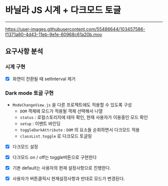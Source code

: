 # 바닐라 JS 시계 + 다크모드 토글

---

https://user-images.githubusercontent.com/55486644/103457586-f1371a80-4d43-11eb-9e1e-60968c61a20b.mov



## 요구사항 분석

### 시계 구현

- [x] 화면이 전환될 때 setInterval 제거

### Dark mode 토글 구현

- `ModeChangeView.js` 을 다른 프로젝트에도 적용할 수 있도록 구성
  - `DOM` 객체에 모드가 적용될 객체 선택해서 나열
  - `status` : 로컬스토리지에 테마 확인, 현재 사용자가 이용중인 모드 확인
  - `setup` : 이벤트 바인딩
  - `toggleDarkAttribute` :  `DOM` 의 요소들 순회하면서 다크모드 적용
  - `classList.toggle` 로 다크모드 토글링

- [x]  다크모드 설정
  - [x]  다크모드 on / off는 toggle버튼으로 구현한다
  - [x]  기본 default는 사용자의 현재 설정사항으로 진행한다.
  - [x]  사용자가 버튼클릭시 현재설정사항과 반대로 모드가 변경된다.

